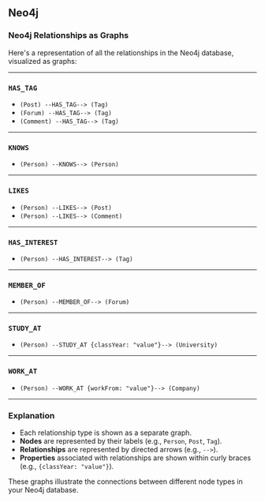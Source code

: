 ## Neo4j

### Neo4j Relationships as Graphs

Here's a representation of all the relationships in the Neo4j database, visualized as graphs:

---

### `HAS_TAG`
- `(Post) --HAS_TAG--> (Tag)`  
- `(Forum) --HAS_TAG--> (Tag)`  
- `(Comment) --HAS_TAG--> (Tag)`  

---

### `KNOWS`
- `(Person) --KNOWS--> (Person)`  

---

### `LIKES`
- `(Person) --LIKES--> (Post)`  
- `(Person) --LIKES--> (Comment)`  

---

### `HAS_INTEREST`
- `(Person) --HAS_INTEREST--> (Tag)`  

---

### `MEMBER_OF`
- `(Person) --MEMBER_OF--> (Forum)`  

---

### `STUDY_AT`
- `(Person) --STUDY_AT {classYear: "value"}--> (University)`  

---

### `WORK_AT`
- `(Person) --WORK_AT {workFrom: "value"}--> (Company)`  

---

### Explanation

- Each relationship type is shown as a separate graph.  
- **Nodes** are represented by their labels (e.g., `Person`, `Post`, `Tag`).  
- **Relationships** are represented by directed arrows (e.g., `-->`).  
- **Properties** associated with relationships are shown within curly braces (e.g., `{classYear: "value"}`).  

These graphs illustrate the connections between different node types in your Neo4j database.
